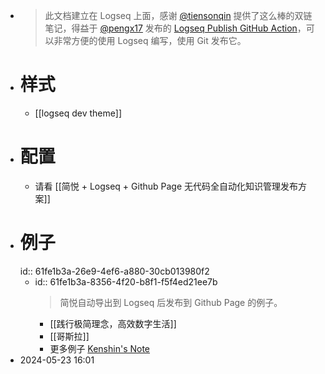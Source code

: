 - > 此文档建立在 Logseq 上面，感谢 [@tiensonqin](https://twitter.com/tiensonqin) 提供了这么棒的双链笔记，得益于 [@pengx17](https://twitter.com/pengx17) 发布的 [Logseq Publish GitHub Action](https://pengx17.github.io/knowledge-garden/#/page/logseq%20publish%20github%20action)，可以非常方便的使用 Logseq 编写，使用 Git 发布它。
- # 样式
	- [[logseq dev theme]]
- # 配置
	- 请看 [[简悦 + Logseq + Github Page 无代码全自动化知识管理发布方案]]
- # 例子
  id:: 61fe1b3a-26e9-4ef6-a880-30cb013980f2
	- id:: 61fe1b3a-8356-4f20-b8f1-f5f4ed21ee7b
	  > 简悦自动导出到 Logseq 后发布到 Github Page 的例子。
		- [[践行极简理念，高效数字生活]]
		- [[哥斯拉]]
		- 更多例子 [Kenshin's Note](https://kenshin.wang/note)
- 2024-05-23 16:01